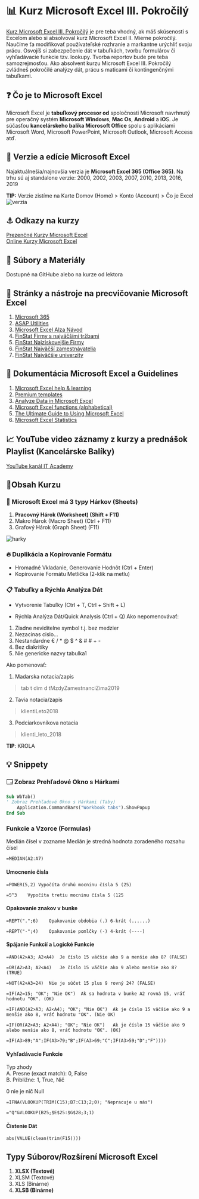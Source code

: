 # 📊 Kurz Microsoft Excel III. Pokročilý

[Kurz Microsoft Excel III. Pokročilý](https://www.it-academy.sk/kurz/microsoft-excel-iii-pokrocily/) je pre teba vhodný, ak máš skúsenosti s Excelom alebo si absolvoval kurz Microsoft Excel II. Mierne pokročilý. Naučíme ťa modifikovať používateľské rozhranie a markantne urýchliť svoju prácu. Osvojíš si zabezpečenie dát v tabuľkách, tvorbu formulárov či vyhľadávacie funkcie tzv. lookupy. Tvorba reportov bude pre teba samozrejmosťou. Ako absolvent kurzu Microsoft Excel III. Pokročilý zvládneš pokročilé analýzy dát, prácu s maticami či kontingenčnými tabuľkami.

## ❓ Čo je to Microsoft Excel
Microsoft Excel je **tabuľkový procesor od** spoločnosti Microsoft navrhnutý pre operačný systém **Microsoft Windows**, **Mac Os**, **Android** a **iO**S. Je súčasťou **kancelárskeho balíka Microsoft Office** spolu s aplikáciami Microsoft Word, Microsoft PowerPoint, Microsoft Outlook, Microsoft Access atď.

## 🙋 Verzie a edície Microsoft Excel
Najaktuálnešia/najnovšia verzia je **Microsoft Excel 365 (Office 365)**. Na trhu sú aj standalone verzie: 2000, 2002, 2003, 2007, 2010, 2013, 2016, 2019

**TIP:** Verzie zistíme na Karte Domov (Home) > Konto (Account) > Čo je Excel
![verzia](https://user-images.githubusercontent.com/24510943/212565132-3a9892b7-d660-4e8e-b883-45794a06fc50.png)


## ⚓ Odkazy na kurzy
[Prezenčné Kurzy Microsoft Excel](https://www.it-academy.sk/kategoria/kancelarske-baliky/kurzy-excel/)  
[Online Kurzy Microsoft Excel](https://www.vita.sk/?s=excel)  

## 📁 Súbory a Materiály
Dostupné na GitHube alebo na kurze od lektora

## 🧰 Stránky a nástroje na precvičovanie Microsoft Excel
1. [Microsoft 365](https://www.microsoft.com/sk-sk/microsoft-365/excel)
2. [ASAP Utilities](http://www.asap-utilities.com/excel-tips-shortcuts.php)
3. [Microsoft Excel Alza Návod](https://www.alza.sk/microsoft-excel-navod)
4. [FinStat Firmy s najväčšími tržbami](https://finstat.sk/databaza-financnych-udajov?sort=sales-desc&years=2020)
5. [FinStat Najziskovejšie Firmy](https://finstat.sk/databaza-financnych-udajov?sort=profit-desc&years=2020)
6. [FinStat Najväčší zamestnávatelia](https://finstat.sk/databaza-firiem-organizacii?sort=empl-desc)
7. [FinStat Najväčšie univerzity](https://finstat.sk/databaza-neziskoviek?sort=revenue-desc&tab=revenue&legalform=382)

## 📔 Dokumentácia Microsoft Excel a Guidelines
1. [Microsoft Excel help & learning](https://support.microsoft.com/en-us/excel)
2. [Premium templates](https://templates.office.com/en-us/premium-templates)
3. [Analyze Data in Microsoft Excel](https://support.microsoft.com/en-us/office/analyze-data-in-excel-3223aab8-f543-4fda-85ed-76bb0295ffc4)
4. [Microsoft Excel functions (alphabetical)](https://support.microsoft.com/en-us/office/excel-functions-alphabetical-b3944572-255d-4efb-bb96-c6d90033e188)
5. [The Ultimate Guide to Using Microsoft Excel](https://blog.hubspot.com/marketing/microsoft-excel)
6. [Microsoft Excel Statistics](https://support.microsoft.com/en-us/office/check-workbook-statistics-afa12d4b-9584-4826-99a8-33228467e006)

## 📈 YouTube video záznamy z kurzy a prednášok Playlist (Kancelárske Balíky)
[YouTube kanál IT Academy](https://www.youtube.com/watch?v=6nbo18YVf5g&list=PLIu_ZdHo7Pk-rY_6wVj108Dmff67eQWRG)

## 📎Obsah Kurzu
### 📑 Microsoft Excel má 3 typy Hárkov (Sheets)
1. **Pracovný Hárok (Worksheet) (Shift + F11)**
2. Makro Hárok (Macro Sheet) (Ctrl + F11)
3. Grafový Hárok (Graph Sheet) (F11)

![harky](https://user-images.githubusercontent.com/24510943/212564384-aa4f4b9a-1b41-419b-b67a-6b5dfa0053cc.png)

### 🔥 Duplikácia a Kopírovanie Formátu
* Hromadné Vkladanie, Generovanie Hodnôt (Ctrl + Enter)
* Kopírovanie Formátu Metlička (2-klik na metlu)

### 📋 Tabuľky a Rýchla Analýza Dát
* Vytvorenie Tabuľky (Ctrl + T, Ctrl + Shift + L)

* Rýchla Analýza Dát/Quick Analysis (Ctrl + Q)
Ako nepomenovávať:
1. Ziadne neviditelne symbol t.j. bez medzier
2. Nezacinas cislo...
3. Nestandardne € / * @ $ ^ & # # + - 
4. Bez diakritiky
5. Nie genericke nazvy tabulka1

Ako pomenovať:
1. Madarska notacia/zapis
> tab
> t
> dim
> d
> tMzdyZamestnanciZima2019

2. Tavia notacia/zapis
> klientiLeto2018

3. Podciarkovnikova notacia 
> klienti_leto_2018

**TIP**: KROLA

## 💡 Snippety
### 🗔 Zobraz Prehľadové Okno s Hárkami 
```vb
Sub WbTab()
' Zobraz Prehľadové Okno s Hárkami (Taby)
    Application.CommandBars("Workbook tabs").ShowPopup
End Sub
```

### Funkcie a Vzorce (Formulas)
Medián čísel v zozname
Medián je stredná hodnota zoradeného rozsahu čísel
```
=MEDIAN(A2:A7)	
```

#### Umocnenie čísla
```
=POWER(5,2)	Vypočíta druhú mocninu čísla 5 (25)
```
```
=5^3	Vypočíta tretiu mocninu čísla 5 (125
```

#### Opakovanie znakov v bunke
```
=REPT(".";6)	Opakovanie obdobia (.) 6-krát (......)  
```
```
=REPT("-";4)	Opakovanie pomlčky (-) 4-krát (----)    
```

#### Spájanie Funkcií a Logické Funkcie
```
=AND(A2>A3; A2<A4)	Je číslo 15 väčšie ako 9 a menšie ako 8? (FALSE)  
```
```
=OR(A2>A3; A2<A4)	Je číslo 15 väčšie ako 9 alebo menšie ako 8? (TRUE)  
```
```
=NOT(A2+A3=24)	Nie je súčet 15 plus 9 rovný 24? (FALSE)  
```

```
=IF(A2=15; "OK"; "Nie OK")	Ak sa hodnota v bunke A2 rovná 15, vráť hodnotu "OK". (OK)  
```
```
=IF(AND(A2>A3; A2<A4); "OK"; "Nie OK")	Ak je číslo 15 väčšie ako 9 a menšie ako 8, vráť hodnotu "OK". (Nie OK)  
```
```
=IF(OR(A2>A3; A2<A4); "OK"; "Nie OK")	Ak je číslo 15 väčšie ako 9 alebo menšie ako 8, vráť hodnotu "OK". (OK)  
```
```
=IF(A3>89;"A";IF(A3>79;"B";IF(A3>69;"C";IF(A3>59;"D";"F"))))  
```

#### Vyhľadávacie Funkcie  
Typ zhody  
A. Presne (exact match): 0, False   
B. Približne: 1, True, Nič 

0 nie je nič Null   

```
=IFNA(VLOOKUP(TRIM(C15);B7:C13;2;0); "Nepracuje u nás")  
```
```
="Q"&VLOOKUP(B25;$E$25:$G$28;3;1)  
```

#### Čistenie Dát
```
abs(VALUE(clean(trim(F15))))  
```

## Typy Súborov/Rozšírení Microsoft Excel
1. **XLSX (Textové)**  
2. XLSM (Textové)  
3. XLS (Binárne)  
4. **XLSB (Binárne)**  
